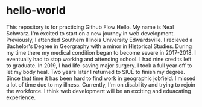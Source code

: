 # hello-world
This repository is for practicing Github Flow
Hello. My name is Neal Schwarz. I'm excited to start on a new journey in web development. Previously, I attended Southern Illinois University Edwardsville. I recieved a Bachelor's Degree in Georgraphy with a minor in Historical Studies. During my time there my medical condition began to become severe in 2017-2018. I eventually had to stop working and attending school. I had nine credits left to graduate. In 2019, I had life-saving major surgery. I took a full year off to let my body heal. Two years later I returned to SIUE to finish my degree. Since that time it has been hard to find work in geographic jobfield. I missed a lot of time due to my illness. Currently, I'm on disability and trying to rejoin the workforce. I think web development will be an exciting and eduacating experience.
